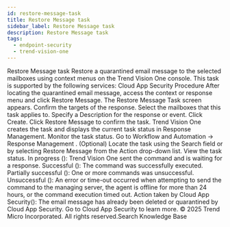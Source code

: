 ```yaml
---
id: restore-message-task
title: Restore Message task
sidebar_label: Restore Message task
description: Restore Message task
tags:
  - endpoint-security
  - trend-vision-one
---
```


 Restore Message task Restore a quarantined email message to the selected mailboxes using context menus on the Trend Vision One console. This task is supported by the following services: Cloud App Security Procedure After locating the quarantined email message, access the context or response menu and click Restore Message. The Restore Message Task screen appears. Confirm the targets of the response. Select the mailboxes that this task applies to. Specify a Description for the response or event. Click Create. Click Restore Message to confirm the task. Trend Vision One creates the task and displays the current task status in Response Management. Monitor the task status. Go to Workflow and Automation → Response Management . (Optional) Locate the task using the Search field or by selecting Restore Message from the Action drop-down list. View the task status. In progress (): Trend Vision One sent the command and is waiting for a response. Successful (): The command was successfully executed. Partially successful (): One or more commands was unsuccessful. Unsuccessful (): An error or time-out occurred when attempting to send the command to the managing server, the agent is offline for more than 24 hours, or the command execution timed out. Action taken by Cloud App Security(): The email message has already been deleted or quarantined by Cloud App Security. Go to Cloud App Security to learn more. © 2025 Trend Micro Incorporated. All rights reserved.Search Knowledge Base
